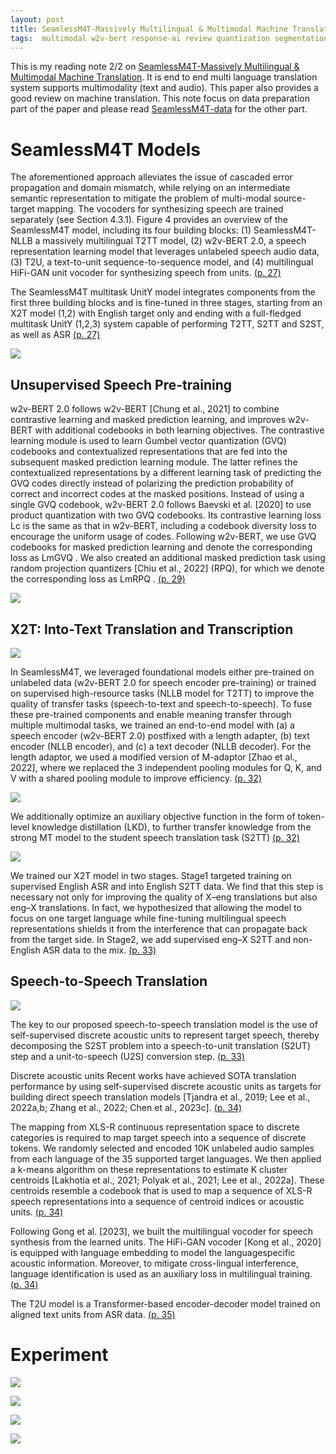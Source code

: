 ```yaml
---
layout: post
title: SeamlessM4T-Massively Multilingual & Multimodal Machine Translation
tags:  multimodal w2v-bert response-ai review quantization segmentation asr voice-activity-detection text2speech seamlessm4t hubert whisper llm language-identification machine-translation speech-recognition audio self_supervised sonar bert tts nllb read transformer vad laser
---
```

This is my reading note 2/2 on [SeamlessM4T-Massively Multilingual & Multimodal Machine Translation](https://github.com/facebookresearch/seamless_communication). It is end to end multi language translation system supports multimodality (text and audio). This paper also provides a good review on machine translation. This note focus on data preparation part of the paper and please read [SeamlessM4T-data](https://zhangtemplar.github.io/SeamlessM4T-data/) for the other part.

# SeamlessM4T Models
The aforementioned approach alleviates the issue of cascaded error propagation and domain mismatch, while relying on an intermediate semantic representation to mitigate the problem of multi-modal source-target mapping. The vocoders for synthesizing speech are trained separately (see Section 4.3.1). Figure 4 provides an overview of the SeamlessM4T model, including its four building blocks: (1) SeamlessM4T-NLLB a massively multilingual T2TT model, (2) w2v-BERT 2.0, a speech representation learning model that leverages unlabeled speech audio data, (3) T2U, a text-to-unit sequence-to-sequence model, and (4) multilingual HiFi-GAN unit vocoder for synthesizing speech from units. [(p. 27)](zotero://open-pdf/library/items/5CXTS7WH?page=27&annotation=TESKY9HE)

The SeamlessM4T multitask UnitY model integrates components from the first three building blocks and is fine-tuned in three stages, starting from an X2T model (1,2) with English target only and ending with a full-fledged multitask UnitY (1,2,3) system capable of performing T2TT, S2TT and S2ST, as well as ASR [(p. 27)](zotero://open-pdf/library/items/5CXTS7WH?page=27&annotation=HFEJ3BYP)

![](https://raw.githubusercontent.com/zhangtemplar/zhangtemplar.github.io/master/uPic/communicationSeamlessM4TMassivelyMultilingualMultimodal2023-28-x84-y429.png) 

## Unsupervised Speech Pre-training
w2v-BERT 2.0 follows w2v-BERT [Chung et al., 2021] to combine contrastive learning and masked prediction learning, and improves w2v-BERT with additional codebooks in both learning objectives. The contrastive learning module is used to learn Gumbel vector quantization (GVQ) codebooks and contextualized representations that are fed into the subsequent masked prediction learning module. The latter refines the contextualized representations by a different learning task of predicting the GVQ codes directly instead of polarizing the prediction probability of correct and incorrect codes at the masked positions.  Instead of using a single GVQ codebook, w2v-BERT 2.0 follows Baevski et al. [2020] to use product quantization with two GVQ codebooks. Its contrastive learning loss Lc is the same as that in w2v-BERT, including a codebook diversity loss to encourage the uniform usage of codes. Following w2v-BERT, we use GVQ codebooks for masked prediction learning and denote the corresponding loss as LmGVQ . We also created an additional masked prediction task using random projection quantizers [Chiu et al., 2022] (RPQ), for which we denote the corresponding loss as LmRPQ . [(p. 29)](zotero://open-pdf/library/items/5CXTS7WH?page=29&annotation=2UJH4X3N)

![](https://raw.githubusercontent.com/zhangtemplar/zhangtemplar.github.io/master/uPic/communicationSeamlessM4TMassivelyMultilingualMultimodal2023-29-x83-y596.png) 

## X2T: Into-Text Translation and Transcription
![](https://raw.githubusercontent.com/zhangtemplar/zhangtemplar.github.io/master/uPic/communicationSeamlessM4TMassivelyMultilingualMultimodal2023-29-x83-y124.png) 

In SeamlessM4T, we leveraged foundational models either pre-trained on unlabeled data (w2v-BERT 2.0 for speech encoder pre-training) or trained on supervised high-resource tasks (NLLB model for T2TT) to improve the quality of transfer tasks (speech-to-text and speech-to-speech). To fuse these pre-trained components and enable meaning transfer through multiple multimodal tasks, we trained an end-to-end model with (a) a speech encoder (w2v-BERT 2.0) postfixed with a length adapter, (b) text encoder (NLLB encoder), and (c) a text decoder (NLLB decoder). For the length adaptor, we used a modified version of M-adaptor [Zhao et al., 2022], where we replaced the 3 independent pooling modules for Q, K, and V with a shared pooling module to improve efficiency. [(p. 32)](zotero://open-pdf/library/items/5CXTS7WH?page=32&annotation=JGI939HN)

![](https://raw.githubusercontent.com/zhangtemplar/zhangtemplar.github.io/master/uPic/communicationSeamlessM4TMassivelyMultilingualMultimodal2023-32-x212-y232.png) 

We additionally optimize an auxiliary objective function in the form of token-level knowledge distillation (LKD), to further transfer knowledge from the strong MT model to the student speech translation task (S2TT) [(p. 32)](zotero://open-pdf/library/items/5CXTS7WH?page=32&annotation=YCRHZUIF)

![](https://raw.githubusercontent.com/zhangtemplar/zhangtemplar.github.io/master/uPic/communicationSeamlessM4TMassivelyMultilingualMultimodal2023-32-x174-y120.png) 

We trained our X2T model in two stages. Stage1 targeted training on supervised English ASR and into English S2TT data. We find that this step is necessary not only for improving the quality of X–eng translations but also eng–X translations. In fact, we hypothesized that allowing the model to focus on one target language while fine-tuning multilingual speech representations shields it from the interference that can propagate back from the target side. 
In Stage2, we add supervised eng–X S2TT and non-English ASR data to the mix. [(p. 33)](zotero://open-pdf/library/items/5CXTS7WH?page=33&annotation=RANVKNLM)

## Speech-to-Speech Translation
![](https://raw.githubusercontent.com/zhangtemplar/zhangtemplar.github.io/master/uPic/communicationSeamlessM4TMassivelyMultilingualMultimodal2023-33-x81-y192.png) 

The key to our proposed speech-to-speech translation model is the use of self-supervised discrete acoustic units to represent target speech, thereby decomposing the S2ST problem into a speech-to-unit translation (S2UT) step and a unit-to-speech (U2S) conversion step. [(p. 33)](zotero://open-pdf/library/items/5CXTS7WH?page=33&annotation=8RWE99TZ)

Discrete acoustic units Recent works have achieved SOTA translation performance by using self-supervised discrete acoustic units as targets for building direct speech translation models [Tjandra et al., 2019; Lee et al., 2022a,b; Zhang et al., 2022; Chen et al., 2023c]. [(p. 34)](zotero://open-pdf/library/items/5CXTS7WH?page=34&annotation=LAYFRP58)

The mapping from XLS-R continuous representation space to discrete categories is required to map target speech into a sequence of discrete tokens.  We randomly selected and encoded 10K unlabeled audio samples from each language of the 35 supported target languages. We then applied a k-means algorithm on these representations to estimate K cluster centroids [Lakhotia et al., 2021; Polyak et al., 2021; Lee et al., 2022a]. 
These centroids resemble a codebook that is used to map a sequence of XLS-R speech representations into a sequence of centroid indices or acoustic units. [(p. 34)](zotero://open-pdf/library/items/5CXTS7WH?page=34&annotation=YEAZ8IQC)

Following Gong et al. [2023], we built the multilingual vocoder for speech synthesis from the learned units. The HiFi-GAN vocoder [Kong et al., 2020] is equipped with language embedding to model the languagespecific acoustic information. Moreover, to mitigate cross-lingual interference, language identification is used as an auxiliary loss in multilingual training. [(p. 34)](zotero://open-pdf/library/items/5CXTS7WH?page=34&annotation=A6VDZUN8)

The T2U model is a Transformer-based encoder-decoder model trained on aligned text units from ASR data. [(p. 35)](zotero://open-pdf/library/items/5CXTS7WH?page=35&annotation=IL9QGWMI)

# Experiment
![](https://raw.githubusercontent.com/zhangtemplar/zhangtemplar.github.io/master/uPic/communicationSeamlessM4TMassivelyMultilingualMultimodal2023-38-x103-y517.png) 

![](https://raw.githubusercontent.com/zhangtemplar/zhangtemplar.github.io/master/uPic/communicationSeamlessM4TMassivelyMultilingualMultimodal2023-38-x94-y288.png) 

![](https://raw.githubusercontent.com/zhangtemplar/zhangtemplar.github.io/master/uPic/communicationSeamlessM4TMassivelyMultilingualMultimodal2023-39-x83-y301.png) 

![](https://raw.githubusercontent.com/zhangtemplar/zhangtemplar.github.io/master/uPic/communicationSeamlessM4TMassivelyMultilingualMultimodal2023-39-x88-y137.png)
